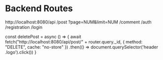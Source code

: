 # Backend Routes

http://localhost:8080/api
  /post
    ?page=NUM&limit=NUM
  /comment
  /auth
    /registration
    /login




const deletePost = async () => {
  await fetch("http://localhost:8080/api/post/" + router.query._id, {
    method: "DELETE",
    cache: "no-store"
  })
    .then(() => document.querySelector('header .logo').click())
}